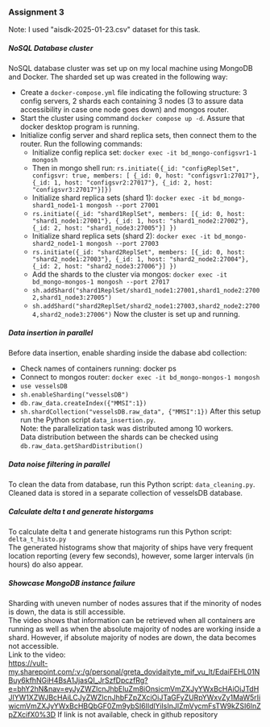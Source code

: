 ### Assignment 3
Note: I used "aisdk-2025-01-23.csv" dataset for this task. <br>

##### NoSQL Database cluster
NoSQL database cluster was set up on my local machine using MongoDB and Docker. The sharded set up was created in the following way: <br>
- Create a `docker-compose.yml` file indicating the following structure: 3 config servers, 2 shards each containing 3 nodes (3 to assure data accessibility in case one node goes down) and mongos router. 
- Start the cluster using command `docker compose up -d`. Assure that docker desktop program is running.
- Initialize config server and shard replica sets, then connect them to the router. Run the following commands:
    - Initialize config replica set: `docker exec -it bd_mongo-configsvr1-1 mongosh`
    - Then in mongo shell run: `rs.initiate({_id: "configReplSet", configsvr: true, members: [ {_id: 0, host: "configsvr1:27017"},{_id: 1, host: "configsvr2:27017"}, {_id: 2, host: "configsvr3:27017"}]})`
    - Initialize shard replica sets (shard 1): `docker exec -it bd_mongo-shard1_node1-1 mongosh --port 27001`
    - `rs.initiate({_id: "shard1ReplSet", members: [{_id: 0, host: "shard1_node1:27001"}, {_id: 1, host: "shard1_node2:27002"}, {_id: 2, host: "shard1_node3:27005"}] })`
    - Initialize shard replica sets (shard 2): `docker exec -it bd_mongo-shard2_node1-1 mongosh --port 27003`
    - `rs.initiate({_id: "shard2ReplSet", members: [{_id: 0, host: "shard2_node1:27003"}, {_id: 1, host: "shard2_node2:27004"}, {_id: 2, host: "shard2_node3:27006"}] })`
    - Add the shards to the cluster via mongos: `docker exec -it bd_mongo-mongos-1 mongosh --port 27017`
    - `sh.addShard("shard1ReplSet/shard1_node1:27001,shard1_node2:27002,shard1_node3:27005")`
    - `sh.addShard("shard2ReplSet/shard2_node1:27003,shard2_node2:27004,shard2_node3:27006")`
Now the cluster is set up and running. <br>

##### Data insertion in parallel
Before data insertion, enable sharding inside the dabase abd collection:
- Check names of containers running: docker ps
- Connect to mongos router: `docker exec -it bd_mongo-mongos-1 mongosh`
- `use vesselsDB`
- `sh.enableSharding("vesselsDB")`
- `db.raw_data.createIndex({"MMSI":1})`
- `sh.shardCollection("vesselsDB.raw_data", {"MMSI":1})`
After this setup run the Python script `data_insertion.py`. <br>
Note: the parallelization task was distributed among 10 workers. <br>
Data distribution between the shards can be checked using `db.raw_data.getShardDistribution()` <br>

##### Data noise filtering in parallel
To clean the data from database, run this Python script: `data_cleaning.py`. <br>
Cleaned data is stored in a separate collection of vesselsDB database. 

##### Calculate delta t and generate historgams
To calculate delta t and generate histograms run this Python script: `delta_t_histo.py` <br>
The generated histograms show that majority of ships have very frequent location reporting (every few seconds), however, some larger intervals (in hours) do also appear.

##### Showcase MongoDB instance failure
Sharding with uneven number of nodes assures that if the minority of nodes is down, the data is still accessible. <br>
The video shows that information can be retrieved when all containers are running as well as when the absolute majority of nodes are working inside a shard. However, if absolute majority of nodes are down, the data becomes not accessible. <br>
Link to the video: <br>
https://vult-my.sharepoint.com/:v:/g/personal/greta_dovidaityte_mif_vu_lt/EdaiFEHL01NBuy6kfhNGiH4BsA1JjasQI_JrSzfDpczfRg?e=bhY2hN&nav=eyJyZWZlcnJhbEluZm8iOnsicmVmZXJyYWxBcHAiOiJTdHJlYW1XZWJBcHAiLCJyZWZlcnJhbFZpZXciOiJTaGFyZURpYWxvZy1MaW5rIiwicmVmZXJyYWxBcHBQbGF0Zm9ybSI6IldlYiIsInJlZmVycmFsTW9kZSI6InZpZXcifX0%3D
If link is not available, check in github repository <br>